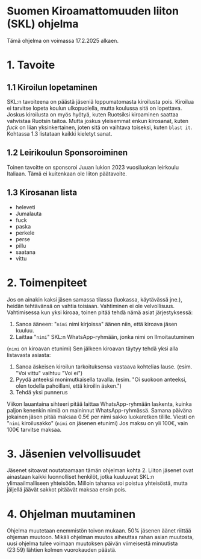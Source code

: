 Suomen Kiroamattomuuden liiton (SKL) ohjelma
===
Tämä ohjelma on voimassa 17.2.2025 alkaen.

# 1. Tavoite
## 1.1 Kiroilun lopetaminen
SKL:n tavoiteena on päästä jäseniä loppumatomasta kiroilusta pois. Kiroilua ei tarvitse lopeta koulun ulkopuolella,
mutta koulussa sitä on lopettava.
Joskus kiroilusta on myös hyötyä, kuten Ruotsiksi kiroaminen saattaa vahvistaa Ruotsin taitoa.
Mutta joskus yleisemmat enkun kirosanat, kuten _fuck_ on liian yksinkertainen, joten sitä on vaihtava toiseksi,
kuten `blast it`. Kohtassa 1.3 listataan kaikki kieletyt sanat.

## 1.2 Leirikoulun Sponsoroiminen
Toinen tavoitte on sponsoroi Juuan lukion 2023 vuosiluokan leirkoulu Italiaan. Tämä ei kuitenkaan ole
liiton päätavoite.

## 1.3 Kirosanan lista
- heleveti
- Jumalauta
- fuck
- paska
- perkele
- perse
- pillu
- saatana
- vittu

# 2. Toimenpiteet
Jos on ainakin kaksi jäsen samassa tilassa (luokassa, käytävässä jne.), heidän tehtävänsä on vahtia toisiaan. Vahtiminen ei
ole velvollisuus. Vahtimisessa kun yksi kiroaa, toinen pitää tehdä nämä asiat järjestyksessä:
1. Sanoa ääneen: "`nimi` nimi kirjoissa" äänen niin, että kiroava jäsen kuuluu. 
2. Laittaa "`nimi`" SKL:n WhatsApp-ryhmään, jonka nimi on Ilmoitautuminen

(`nimi` on kiroavan etunimi)
Sen jälkeen kiroavan täytyy tehdä yksi alla listavasta asiasta:
1. Sanoa äskeisen kiroilun tarkoituksensa vastaava kohtelias lause. (esim. "Voi vittu" vaihtuu "Voi ei")
2. Pyydä anteeksi monimutkaisella tavalla. (esim. "Oi suokoon anteeksi, olen todella pahoillani, että kiroilin äsken.")
3. Tehdä yksi punnerus

Viikon lauantaina sihteeri pitää laittaa WhatsApp-ryhmään laskenta, kuinka paljon kenenkin nimiä on maininnut WhatsApp-ryhmässä.
Samana päiväna jokainen jäsen pitää maksaa 0.5€ per nimi sakko luokaretken tilille. Viesti on "`nimi` kiroilusakko"
(`nimi` on jäsenen etunimi) Jos maksu on yli 100€, vain 100€ tarvitse maksaa.

# 3. Jäsenien velvollisuudet
Jäsenet sitoavat noutataamaan tämän ohjelman kohta 2. Liiton jäsenet ovat ainastaan kaikki luonnolliset henkilöt,
jotka kuuluuvat SKL:n ylimaailmalliseen yhteisöön. Milloin tahansa voi poistua yhteisöstä, mutta jäljellä jäävät sakkot pitäävät maksaa ensin pois.

# 4. Ohjelman muutaminen
Ohjelma muutetaan enemmistön toivon mukaan. 50% jäsenen äänet riittää ohjeman muutoon. Mikäli ohjelman muutos aiheuttaa rahan asian muutosta,
uusi ohjelma tulee voimaan muutoksen päivän viimeisestä minuutista (23:59) lähtien kolmen vuorokauden päästä.
